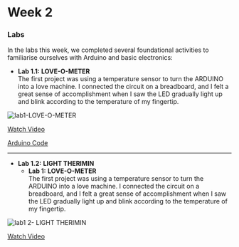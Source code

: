 # Week 2

### Labs

In the labs this week, we completed several foundational activities to familiarise ourselves with Arduino and basic electronics:

- **Lab 1.1:** **LOVE-O-METER**  
  The first project was using a temperature sensor to turn the ARDUINO into a love machine. I connected the circuit on a breadboard, and I felt a great sense of accomplishment when I saw the LED gradually light up and blink according to the temperature of my fingertip.

![lab1-LOVE-O-METER](https://github.com/user-attachments/assets/c08d5531-5038-4e63-89cc-a90af4c36dea)

[Watch Video](link_to_video_1)

[Arduino Code](./arduino-code/labs/blink/)

---

- **Lab 1.2:** **LIGHT THERIMIN**  
  - **Lab 1:** **LOVE-O-METER**  
  The first project was using a temperature sensor to turn the ARDUINO into a love machine. I connected the circuit on a breadboard, and I felt a great sense of accomplishment when I saw the LED gradually light up and blink according to the temperature of my fingertip.
 
![lab1 2- LIGHT THERIMIN](https://github.com/user-attachments/assets/e1d9dc77-7239-4f2e-94f0-beba3a06509b)

[Watch Video](link_to_video_1)


